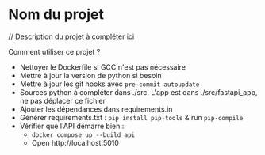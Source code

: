 # Nom du projet

// Description du projet à compléter ici

Comment utiliser ce projet ?
- Nettoyer le Dockerfile si GCC n'est pas nécessaire
- Mettre à jour la version de python si besoin
- Mettre à jour les git hooks avec `pre-commit autoupdate`
- Sources python à compléter dans ./src. L'app est dans ./src/fastapi_app, ne pas déplacer ce fichier
- Ajouter les dépendances dans requirements.in
- Générer requirements.txt : `pip install pip-tools` & run `pip-compile`
- Vérifier que l'API démarre bien :
  - `docker compose up --build api`
  - Open http://localhost:5010

